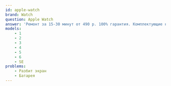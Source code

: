 ```yaml
---
id: apple-watch
brand: Watch
question: Apple Watch
answer: 'Ремонт за 15-30 минут от 490 р. 100% гарантия. Комплектующие класса "Original"'
models:
    - 1
    - 2
    - 3
    - 4
    - 5
    - 6
    - SE
problems:
    - Разбит экран
    - Батарея
---
```


